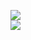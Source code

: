 [![](https://img.shields.io/badge/Made%20With-Github%20Spray-lightgrey.svg?style=for-the-badge&logo=github)](https://github.com/Annihil/github-spray#14197)  
[![](https://i.imgur.com/2DrTn0Z.gif)](https://github.com/Annihil/github-spray)